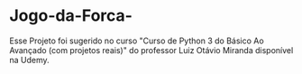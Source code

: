# Jogo-da-Forca-
Esse Projeto foi sugerido no curso "Curso de Python 3 do Básico Ao Avançado (com projetos reais)" do professor Luiz Otávio Miranda disponível na Udemy.
